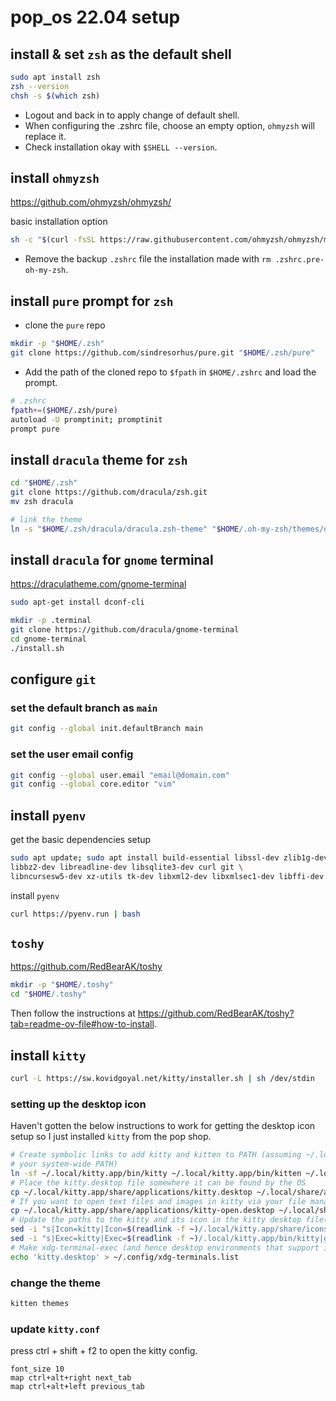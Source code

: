# pop_os 22.04 setup

## install & set `zsh` as the default shell

```sh
sudo apt install zsh
zsh --version
chsh -s $(which zsh)
```
* Logout and back in to apply change of default shell.
* When configuring the .zshrc file, choose an empty option, `ohmyzsh` will replace it.
* Check installation okay with `$SHELL --version`.

## install `ohmyzsh`

https://github.com/ohmyzsh/ohmyzsh/

basic installation option
```sh
sh -c "$(curl -fsSL https://raw.githubusercontent.com/ohmyzsh/ohmyzsh/master/tools/install.sh)"
```

* Remove the backup `.zshrc` file the installation made with `rm .zshrc.pre-oh-my-zsh`.

## install `pure` prompt for `zsh`

* clone the `pure` repo
```sh
mkdir -p "$HOME/.zsh"
git clone https://github.com/sindresorhus/pure.git "$HOME/.zsh/pure"
```

* Add the path of the cloned repo to `$fpath` in `$HOME/.zshrc` and load the prompt.
```sh
# .zshrc
fpath+=($HOME/.zsh/pure)
autoload -U promptinit; promptinit
prompt pure
```

## install `dracula` theme for `zsh`

```sh
cd "$HOME/.zsh"
git clone https://github.com/dracula/zsh.git
mv zsh dracula

# link the theme
ln -s "$HOME/.zsh/dracula/dracula.zsh-theme" "$HOME/.oh-my-zsh/themes/dracula.zsh-theme"
```

## install `dracula` for `gnome` terminal

https://draculatheme.com/gnome-terminal

```sh
sudo apt-get install dconf-cli
```

```sh
mkdir -p .terminal
git clone https://github.com/dracula/gnome-terminal
cd gnome-terminal
./install.sh
```

## configure `git`

### set the default branch as `main`
```sh
git config --global init.defaultBranch main
```

### set the user email config
```sh
git config --global user.email "email@domain.com"
git config --global core.editor "vim"
```

## install `pyenv`

get the basic dependencies setup
```sh
sudo apt update; sudo apt install build-essential libssl-dev zlib1g-dev \
libbz2-dev libreadline-dev libsqlite3-dev curl git \
libncursesw5-dev xz-utils tk-dev libxml2-dev libxmlsec1-dev libffi-dev liblzma-dev
```
install `pyenv`
```sh
curl https://pyenv.run | bash
```

## `toshy`

https://github.com/RedBearAK/toshy

```sh
mkdir -p "$HOME/.toshy"
cd "$HOME/.toshy"
```

Then follow the instructions at https://github.com/RedBearAK/toshy?tab=readme-ov-file#how-to-install.


## install `kitty`

```sh
curl -L https://sw.kovidgoyal.net/kitty/installer.sh | sh /dev/stdin
```

### setting up the desktop icon

Haven't gotten the below instructions to work for getting the desktop icon setup so I just installed `kitty` from the pop shop.

```sh
# Create symbolic links to add kitty and kitten to PATH (assuming ~/.local/bin is in
# your system-wide PATH)
ln -sf ~/.local/kitty.app/bin/kitty ~/.local/kitty.app/bin/kitten ~/.local/bin/
# Place the kitty.desktop file somewhere it can be found by the OS
cp ~/.local/kitty.app/share/applications/kitty.desktop ~/.local/share/applications/
# If you want to open text files and images in kitty via your file manager also add the kitty-open.desktop file
cp ~/.local/kitty.app/share/applications/kitty-open.desktop ~/.local/share/applications/
# Update the paths to the kitty and its icon in the kitty desktop file(s)
sed -i "s|Icon=kitty|Icon=$(readlink -f ~)/.local/kitty.app/share/icons/hicolor/256x256/apps/kitty.png|g" ~/.local/share/applications/kitty*.desktop
sed -i "s|Exec=kitty|Exec=$(readlink -f ~)/.local/kitty.app/bin/kitty|g" ~/.local/share/applications/kitty*.desktop
# Make xdg-terminal-exec (and hence desktop environments that support it use kitty)
echo 'kitty.desktop' > ~/.config/xdg-terminals.list
```

### change the theme 

```sh
kitten themes
```

### update `kitty.conf`

press ctrl + shift + f2 to open the kitty config.

```
font_size 10
map ctrl+alt+right next_tab
map ctrl+alt+left previous_tab
```